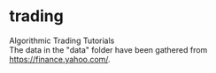 # trading
Algorithmic Trading Tutorials <br>
The data in the "data" folder have been gathered from https://finance.yahoo.com/.
